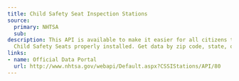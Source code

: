 ```yaml
---
title: Child Safety Seat Inspection Stations
source:
  primary: NHTSA
  sub: 
description: This API is available to make it easier for all citizens to get their
  Child Safety Seats properly installed. Get data by zip code, state, or geo location.
links:
- name: Official Data Portal
  url: http://www.nhtsa.gov/webapi/Default.aspx?CSSIStations/API/80
---
```

